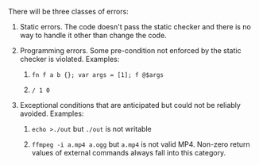 There will be three classes of errors:

1. Static errors. The code doesn't pass the static checker and there is no way
   to handle it other than change the code.

2. Programming errors. Some pre-condition not enforced by the static checker
   is violated. Examples:

    1. `fn f a b {}; var args = [1]; f @$args`

    2. `/ 1 0`

3. Exceptional conditions that are anticipated but could not be reliably
   avoided. Examples:

    1. `echo >./out` but `./out` is not writable

    2. `ffmpeg -i a.mp4 a.ogg` but `a.mp4` is not valid MP4. Non-zero return
       values of external commands always fall into this category.

